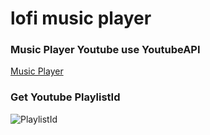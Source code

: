 # lofi music player

### Music Player Youtube use YoutubeAPI

[Music Player](https://lordshenk.github.io/lofi-music-player/)

### Get Youtube PlaylistId
![PlaylistId](https://i.imgur.com/K6jdjhW.png)
